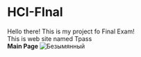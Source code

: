 # HCI-FInal
Hello there! This is my project fo Final Exam!<br>
This is web site named Tpass<br>
<strong> Main Page </strong>
![Безымянный](https://user-images.githubusercontent.com/55078504/148711305-22c7c2d8-d5f1-453b-85b1-f50d36b07d05.png)<br><br>

